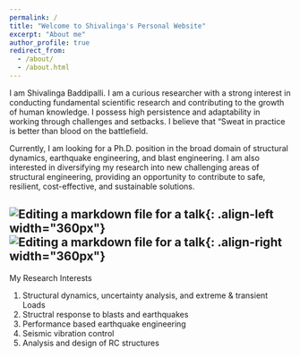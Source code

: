 ```yaml
---
permalink: /
title: "Welcome to Shivalinga's Personal Website"
excerpt: "About me"
author_profile: true
redirect_from: 
  - /about/
  - /about.html
---
```

I am Shivalinga Baddipalli. I am a curious researcher with a strong interest in conducting fundamental scientific research and contributing to the growth of human knowledge. I possess high persistence and adaptability in working through challenges and setbacks. I believe that “Sweat in practice is better than blood on the battlefield. 

Currently, I am looking for a Ph.D. position in the broad domain of structural dynamics, earthquake engineering, and blast engineering. I am also interested in diversifying my research into new challenging areas of structural engineering, providing an opportunity to contribute to safe, resilient, cost-effective, and sustainable solutions.

![Editing a markdown file for a talk](/images/DSC_0231.png){: .align-left width="360px"} 
![Editing a markdown file for a talk](/images/DSC_0235.png){: .align-right width="360px"}
---

My Research Interests
1. Structural dynamics, uncertainty analysis, and extreme & transient Loads 
1. Structral response to blasts and earthquakes
1. Performance based earthquake engineering 
1. Seismic vibration control 
1. Analysis and design of RC structures
